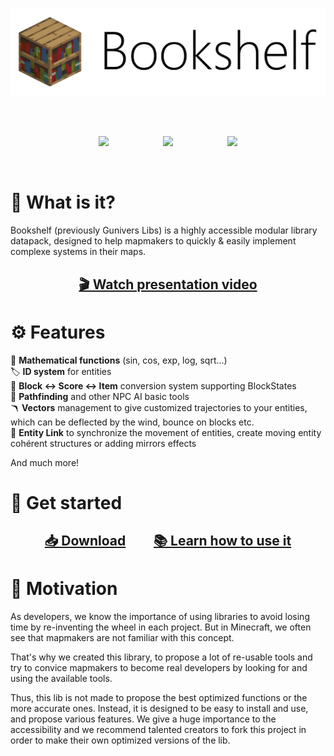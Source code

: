 ![](docs/_static/banner_light.png)

<br>
<br>
<div align=center>

<a href="https://glib.gunivers.net"><img src="https://gunivers.net/wp-content/uploads/2022/08/download.png" style="width:64px"></a>
&nbsp;&nbsp;&nbsp;&nbsp;&nbsp;&nbsp;&nbsp;&nbsp;&nbsp;&nbsp;&nbsp;&nbsp;&nbsp;&nbsp;&nbsp;&nbsp;&nbsp;&nbsp;&nbsp;&nbsp;
<a href="https://bookshelf.docs.gunivers.net/"><img src="https://gunivers.net/wp-content/uploads/2022/08/search.png" style="width:64px"></a>
&nbsp;&nbsp;&nbsp;&nbsp;&nbsp;&nbsp;&nbsp;&nbsp;&nbsp;&nbsp;&nbsp;&nbsp;&nbsp;&nbsp;&nbsp;&nbsp;&nbsp;&nbsp;&nbsp;&nbsp;
<a href="https://discord.gg/E8qq6tN"><img src="https://gunivers.net/wp-content/uploads/2022/08/discord.png" style="width:64px"></a>

</div>
<br>

# 🔎 What is it?

Bookshelf (previously Gunivers Libs) is a highly accessible modular library datapack, designed to help mapmakers to quickly & easily implement complexe systems in their maps.

<div align=center>

<h2>

<a href="https://glib.gunivers.net">🎬 Watch presentation video</a>

</h2>

</div>

# ⚙️ Features

🧮 **Mathematical functions** (sin, cos, exp, log, sqrt...)<br>
🏷️ **ID system** for entities<br>
🔀 **Block ↔ Score ↔ Item** conversion system supporting BlockStates<br>
🧠 **Pathfinding** and other NPC AI basic tools<br>
🪃 **Vectors** management to give customized trajectories to your entities, which can be deflected by the wind, bounce on blocks etc.<br>
📎 **Entity Link** to synchronize the movement of entities, create moving entity cohérent structures or adding mirrors effects

And much more!

# 👋 Get started

<div align=center>

<h2>

<a href="https://glib.gunivers.net">📥 Download</a>&nbsp;&nbsp;&nbsp;&nbsp;&nbsp;&nbsp;&nbsp;&nbsp;&nbsp;<a href="http://bookshelf.docs.gunivers.net">📚 Learn how to use it</a>

</h2>

</div>


# 🏃 Motivation

As developers, we know the importance of using libraries to avoid losing time by re-inventing the wheel in each project. But in Minecraft, we often see that mapmakers are not familiar with this concept.

That's why we created this library, to propose a lot of re-usable tools and try to convice mapmakers to become real developers by looking for and using the available tools.

Thus, this lib is not made to propose the best optimized functions or the more accurate ones. Instead, it is designed to be easy to install and use, and propose various features. We give a huge importance to the accessibility and we recommend talented creators to fork this project in order to make their own optimized versions of the lib.


